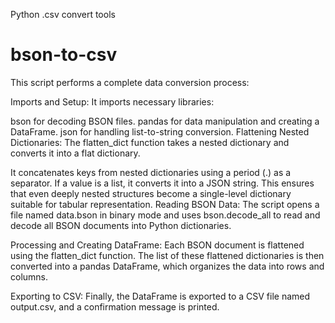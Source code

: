 Python .csv convert tools

# bson-to-csv
This script performs a complete data conversion process:

Imports and Setup:
It imports necessary libraries:

bson for decoding BSON files.
pandas for data manipulation and creating a DataFrame.
json for handling list-to-string conversion.
Flattening Nested Dictionaries:
The flatten_dict function takes a nested dictionary and converts it into a flat dictionary.

It concatenates keys from nested dictionaries using a period (.) as a separator.
If a value is a list, it converts it into a JSON string.
This ensures that even deeply nested structures become a single-level dictionary suitable for tabular representation.
Reading BSON Data:
The script opens a file named data.bson in binary mode and uses bson.decode_all to read and decode all BSON documents into Python dictionaries.

Processing and Creating DataFrame:
Each BSON document is flattened using the flatten_dict function.
The list of these flattened dictionaries is then converted into a pandas DataFrame, which organizes the data into rows and columns.

Exporting to CSV:
Finally, the DataFrame is exported to a CSV file named output.csv, and a confirmation message is printed.
